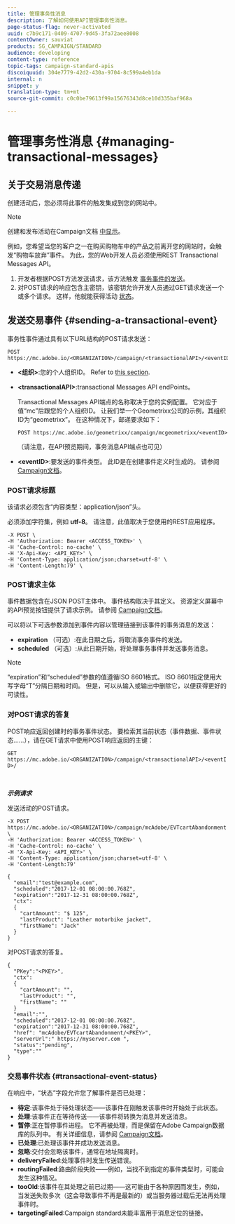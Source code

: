 ```yaml
---
title: 管理事务性消息
description: 了解如何使用API管理事务性消息。
page-status-flag: never-activated
uuid: c7b9c171-0409-4707-9d45-3fa72aee8008
contentOwner: sauviat
products: SG_CAMPAIGN/STANDARD
audience: developing
content-type: reference
topic-tags: campaign-standard-apis
discoiquuid: 304e7779-42d2-430a-9704-8c599a4eb1da
internal: n
snippet: y
translation-type: tm+mt
source-git-commit: c0c0be79613f99a15676343d8ce10d335baf968a

---
```



# 管理事务性消息 {#managing-transactional-messages}

## 关于交易消息传递

创建活动后，您必须将此事件的触发集成到您的网站中。

>[!NOTE]
>
>创建和发布活动在Campaign文档 <a href="https://helpx.adobe.com/campaign/standard/administration/using/configuring-transactional-messaging.html">中显示</a>。

例如，您希望当您的客户之一在购买购物车中的产品之前离开您的网站时，会触发“购物车放弃”事件。 为此，您的Web开发人员必须使用REST Transactional Messages API。

1. 开发者根据POST方法发送请求，该方法触发 [事务事件的发送](#sending-a-transactional-event)。
1. 对POST请求的响应包含主密钥，该密钥允许开发人员通过GET请求发送一个或多个请求。 这样，他就能获得活动 [状态](#transactional-event-status)。

## 发送交易事件 {#sending-a-transactional-event}

事务性事件通过具有以下URL结构的POST请求发送：

```
POST https://mc.adobe.io/<ORGANIZATION>/campaign/<transactionalAPI>/<eventID>
```

* **&lt;组织&gt;**:您的个人组织ID。 Refer to [this section](../../api/using/must-read.md).

* **&lt;transactionalAPI&gt;**:transactional Messages API endPoints。

   Transactional Messages API端点的名称取决于您的实例配置。 它对应于值“mc”后跟您的个人组织ID。 让我们举一个Geometrixx公司的示例，其组织ID为“geometrixx”。 在这种情况下，邮递要求如下：

   `POST https://mc.adobe.io/geometrixx/campaign/mcgeometrixx/<eventID>`

   （请注意，在API预览期间，事务消息API端点也可见）

* **&lt;eventID&gt;**:要发送的事件类型。 此ID是在创建事件定义时生成的。 请参阅 [Campaign文档](https://helpx.adobe.com/campaign/standard/administration/using/configuring-transactional-messaging.html)。

### POST请求标题

该请求必须包含“内容类型：application/json”头。

必须添加字符集，例如 **utf-8**。 请注意，此值取决于您使用的REST应用程序。

```
-X POST \
-H 'Authorization: Bearer <ACCESS_TOKEN>' \
-H 'Cache-Control: no-cache' \
-H 'X-Api-Key: <API_KEY>' \
-H 'Content-Type: application/json;charset=utf-8' \
-H 'Content-Length:79' \
```

### POST请求主体

事件数据包含在JSON POST主体中。 事件结构取决于其定义。 资源定义屏幕中的API预览按钮提供了请求示例。 请参阅 [Campaign文档](https://helpx.adobe.com/campaign/standard/administration/using/configuring-transactional-messaging.html)。

可以将以下可选参数添加到事件内容以管理链接到该事件的事务消息的发送：

* **expiration** （可选）:在此日期之后，将取消事务事件的发送。
* **scheduled** （可选）:从此日期开始，将处理事务事件并发送事务消息。

>[!NOTE]
>
>“expiration”和“scheduled”参数的值遵循ISO 8601格式。 ISO 8601指定使用大写字母“T”分隔日期和时间。 但是，可以从输入或输出中删除它，以便获得更好的可读性。

### 对POST请求的答复

POST响应返回创建时的事务事件状态。 要检索其当前状态（事件数据、事件状态……），请在GET请求中使用POST响应返回的主键：

`GET https://mc.adobe.io/<ORGANIZATION>/campaign/<transactionalAPI>/<eventID>/`

<br/>

***示例请求***

发送活动的POST请求。

```
-X POST https://mc.adobe.io/<ORGANIZATION>/campaign/mcAdobe/EVTcartAbandonment \
-H 'Authorization: Bearer <ACCESS_TOKEN>' \
-H 'Cache-Control: no-cache' \
-H 'X-Api-Key: <API_KEY>' \
-H 'Content-Type: application/json;charset=utf-8' \
-H 'Content-Length:79'

{
  "email":"test@example.com",
  "scheduled":"2017-12-01 08:00:00.768Z",
  "expiration":"2017-12-31 08:00:00.768Z",
  "ctx":
  {
    "cartAmount": "$ 125",
    "lastProduct": "Leather motorbike jacket",
    "firstName": "Jack"
  }
}
```

对POST请求的答复。

```
{
  "PKey":"<PKEY>",
  "ctx":
  {
    "cartAmount": "",
    "lastProduct": "",
    "firstName": ""
  }
  "email":"",
  "scheduled":"2017-12-01 08:00:00.768Z",
  "expiration":"2017-12-31 08:00:00.768Z",
  "href": "mcAdobe/EVTcartAbandonment/<PKEY>",
  "serverUrl":" https://myserver.com ",
  "status":"pending",
  "type":""
}
```

### 交易事件状态 {#transactional-event-status}

在响应中，“状态”字段允许您了解事件是否已处理：

* **待定**:该事件处于待处理状态——该事件在刚触发该事件时开始处于此状态。
* **处理**:该事件正在等待传送——该事件将转换为消息并发送消息。
* **暂停**:正在暂停事件进程。 它不再被处理，而是保留在Adobe Campaign数据库的队列中。 有关详细信息，请参阅 [Campaign文档](https://helpx.adobe.com/campaign/standard/channels/using/event-transactional-messages.html#unpublishing-a-transactional-message)。
* **已处理**:已处理该事件并成功发送消息。
* **忽略**:交付会忽略该事件，通常在地址隔离时。
* **deliveryFailed**:处理事件时发生传送错误。
* **routingFailed**:路由阶段失败——例如，当找不到指定的事件类型时，可能会发生这种情况。
* **tooOld**:该事件在其处理之前已过期——这可能由于各种原因而发生，例如，当发送失败多次（这会导致事件不再是最新的）或当服务器过载后无法再处理事件时。
* **targetingFailed**:Campaign standard未能丰富用于消息定位的链接。
